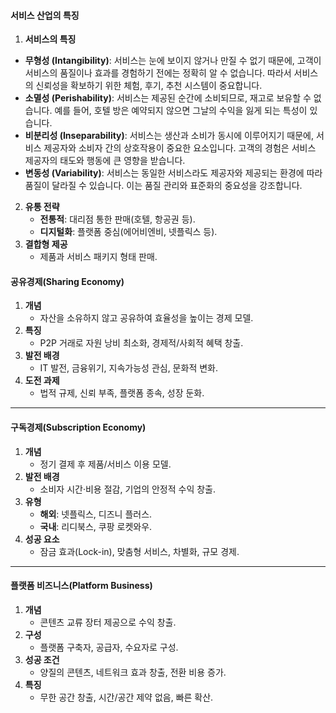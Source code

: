 #### **서비스 산업의 특징**

1. **서비스의 특징**

- **무형성 (Intangibility)**: 서비스는 눈에 보이지 않거나 만질 수 없기 때문에, 고객이 서비스의 품질이나 효과를 경험하기 전에는 정확히 알 수 없습니다. 따라서 서비스의 신뢰성을 확보하기 위한 체험, 후기, 추천 시스템이 중요합니다.
- **소멸성 (Perishability)**: 서비스는 제공된 순간에 소비되므로, 재고로 보유할 수 없습니다. 예를 들어, 호텔 방은 예약되지 않으면 그날의 수익을 잃게 되는 특성이 있습니다.
- **비분리성 (Inseparability)**: 서비스는 생산과 소비가 동시에 이루어지기 때문에, 서비스 제공자와 소비자 간의 상호작용이 중요한 요소입니다. 고객의 경험은 서비스 제공자의 태도와 행동에 큰 영향을 받습니다.
- **변동성 (Variability)**: 서비스는 동일한 서비스라도 제공자와 제공되는 환경에 따라 품질이 달라질 수 있습니다. 이는 품질 관리와 표준화의 중요성을 강조합니다.
2. **유통 전략**
    - **전통적**: 대리점 통한 판매(호텔, 항공권 등).
    - **디지털화**: 플랫폼 중심(에어비엔비, 넷플릭스 등).
3. **결합형 제공**
    - 제품과 서비스 패키지 형태 판매.

#### **공유경제(Sharing Economy)**

1. **개념**
    - 자산을 소유하지 않고 공유하여 효율성을 높이는 경제 모델.
2. **특징**
    - P2P 거래로 자원 낭비 최소화, 경제적/사회적 혜택 창출.
3. **발전 배경**
    - IT 발전, 금융위기, 지속가능성 관심, 문화적 변화.
4. **도전 과제**
    - 법적 규제, 신뢰 부족, 플랫폼 종속, 성장 둔화.

---

#### **구독경제(Subscription Economy)**

1. **개념**
    - 정기 결제 후 제품/서비스 이용 모델.
2. **발전 배경**
    - 소비자 시간·비용 절감, 기업의 안정적 수익 창출.
3. **유형**
    - **해외**: 넷플릭스, 디즈니 플러스.
    - **국내**: 리디북스, 쿠팡 로켓와우.
4. **성공 요소**
    - 잠금 효과(Lock-in), 맞춤형 서비스, 차별화, 규모 경제.

---

#### **플랫폼 비즈니스(Platform Business)**

1. **개념**
    - 콘텐츠 교류 장터 제공으로 수익 창출.
2. **구성**
    - 플랫폼 구축자, 공급자, 수요자로 구성.
3. **성공 조건**
    - 양질의 콘텐츠, 네트워크 효과 창출, 전환 비용 증가.
4. **특징**
    - 무한 공간 창출, 시간/공간 제약 없음, 빠른 확산.